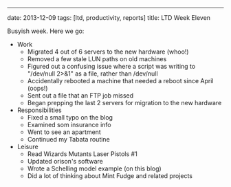 ---
date: 2013-12-09
tags: [ltd, productivity, reports]
title: LTD Week Eleven

Busyish week.  Here we go:

  - Work
    - Migrated 4 out of 6 servers to the new hardware (whoo!)
    - Removed a few stale LUN paths on old machines
    - Figured out a confusing issue where a script was writing to "/dev/null 2>&1" as a file, rather than /dev/null
    - Accidentally rebooted a machine that needed a reboot since April (oops!)
    - Sent out a file that an FTP job missed
    - Began prepping the last 2 servers for migration to the new hardware
  - Responsibilities
    - Fixed a small typo on the blog
    - Examined som insurance info
    - Went to see an apartment
    - Continued my Tabata routine
  - Leisure
    - Read Wizards Mutants Laser Pistols #1
    - Updated orison's software
    - Wrote a Schelling model example (on this blog)
    - Did a lot of thinking about Mint Fudge and related projects